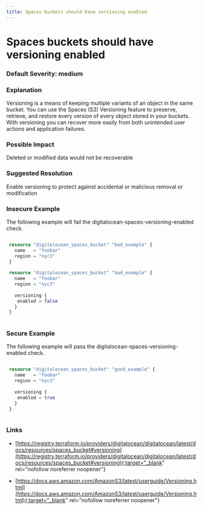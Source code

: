 ```yaml
---
title: Spaces buckets should have versioning enabled
---
```


# Spaces buckets should have versioning enabled

### Default Severity: <span class="severity medium">medium</span>

### Explanation

Versioning is a means of keeping multiple variants of an object in the same bucket. You can use the Spaces (S3) Versioning feature to preserve, retrieve, and restore every version of every object stored in your buckets. With versioning you can recover more easily from both unintended user actions and application failures.

### Possible Impact
Deleted or modified data would not be recoverable

### Suggested Resolution
Enable versioning to protect against accidental or malicious removal or modification


### Insecure Example

The following example will fail the digitalocean-spaces-versioning-enabled check.
```terraform

 resource "digitalocean_spaces_bucket" "bad_example" {
   name   = "foobar"
   region = "nyc3"
 }
 
 resource "digitalocean_spaces_bucket" "bad_example" {
   name   = "foobar"
   region = "nyc3"
 
   versioning {
 	enabled = false	
   }
 }
 
```



### Secure Example

The following example will pass the digitalocean-spaces-versioning-enabled check.
```terraform

 resource "digitalocean_spaces_bucket" "good_example" {
   name   = "foobar"
   region = "nyc3"
 
   versioning {
 	enabled = true
   }
 }
 
```



### Links


- [https://registry.terraform.io/providers/digitalocean/digitalocean/latest/docs/resources/spaces_bucket#versioning](https://registry.terraform.io/providers/digitalocean/digitalocean/latest/docs/resources/spaces_bucket#versioning){:target="_blank" rel="nofollow noreferrer noopener"}

- [https://docs.aws.amazon.com/AmazonS3/latest/userguide/Versioning.html](https://docs.aws.amazon.com/AmazonS3/latest/userguide/Versioning.html){:target="_blank" rel="nofollow noreferrer noopener"}



